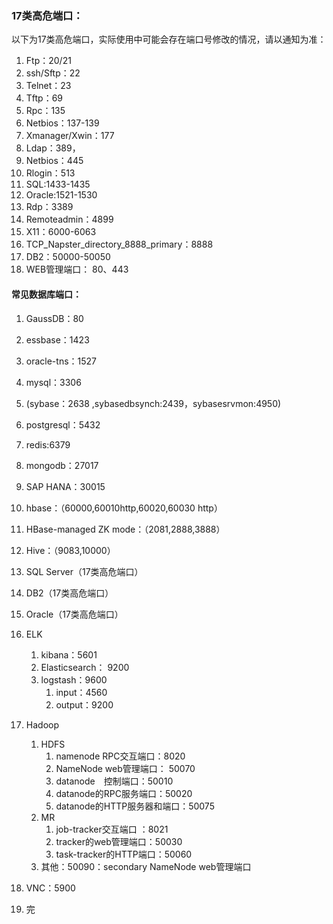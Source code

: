 ### 17类高危端口：
以下为17类高危端口，实际使用中可能会存在端口号修改的情况，请以通知为准：

1. Ftp：20/21
2. ssh/Sftp：22
3. Telnet：23
4. Tftp：69
5. Rpc：135
6. Netbios：137-139
7. Xmanager/Xwin：177
8. Ldap：389，
9. Netbios：445
10. Rlogin：513
11. SQL:1433-1435
12. Oracle:1521-1530
13. Rdp：3389
14. Remoteadmin：4899
15. X11：6000-6063
16. TCP_Napster_directory_8888_primary：8888
17. DB2：50000-50050
18. WEB管理端口：
    80、443

#### 常见数据库端口：
1. GaussDB：80

2. essbase：1423 

3. oracle-tns：1527

4. mysql：3306 

5. (sybase：2638 ,sybasedbsynch:2439，sybasesrvmon:4950)

6. postgresql：5432 

7. redis:6379

8. mongodb：27017

9. SAP HANA：30015

10. hbase：（60000,60010http,60020,60030 http）

11. HBase-managed ZK mode：（2081,2888,3888）

12. Hive：（9083,10000）

13. SQL Server（17类高危端口） 

14. DB2（17类高危端口）

15. Oracle（17类高危端口）

16. ELK

    1. kibana：5601
    2. Elasticsearch： 9200
    3. logstash：9600
       1. input：4560
       2. output：9200

17. Hadoop

    1. HDFS
       1.  namenode RPC交互端口：8020
       2. NameNode web管理端口： 50070
       3. datanode　控制端口：50010
       4. datanode的RPC服务端口：50020
       5. datanode的HTTP服务器和端口：50075
    2. MR
       1. job-tracker交互端口 ：8021
       2. tracker的web管理端口：50030
       3. task-tracker的HTTP端口：50060
    3. 其他：50090：secondary NameNode web管理端口

18. VNC：5900

19. 完

    

    